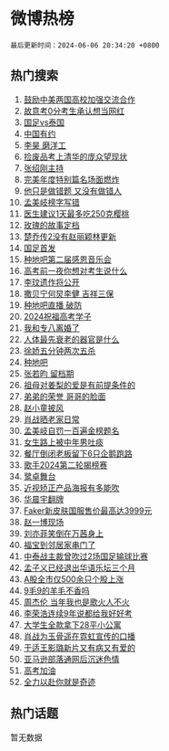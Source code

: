 # 微博热榜

`最后更新时间：2024-06-06 20:34:20 +0800`

## 热门搜索

1. [鼓励中美两国高校加强交流合作](https://m.weibo.cn/search?containerid=100103type%3D1%26t%3D10%26q%3D%23%E9%BC%93%E5%8A%B1%E4%B8%AD%E7%BE%8E%E4%B8%A4%E5%9B%BD%E9%AB%98%E6%A0%A1%E5%8A%A0%E5%BC%BA%E4%BA%A4%E6%B5%81%E5%90%88%E4%BD%9C%23&stream_entry_id=51&isnewpage=1&extparam=seat%3D1%26stream_entry_id%3D51%26c_type%3D51%26pos%3D0%26cate%3D10103%26dgr%3D0%26q%3D%2523%25E9%25BC%2593%25E5%258A%25B1%25E4%25B8%25AD%25E7%25BE%258E%25E4%25B8%25A4%25E5%259B%25BD%25E9%25AB%2598%25E6%25A0%25A1%25E5%258A%25A0%25E5%25BC%25BA%25E4%25BA%25A4%25E6%25B5%2581%25E5%2590%2588%25E4%25BD%259C%2523%26filter_type%3Drealtimehot%26display_time%3D1717677259%26pre_seqid%3D1717677259216022976163)
1. [故意考0分考生承认想当网红](https://m.weibo.cn/search?containerid=100103type%3D1%26t%3D10%26q%3D%23%E6%95%85%E6%84%8F%E8%80%830%E5%88%86%E8%80%83%E7%94%9F%E6%89%BF%E8%AE%A4%E6%83%B3%E5%BD%93%E7%BD%91%E7%BA%A2%23&stream_entry_id=31&isnewpage=1&extparam=seat%3D1%26c_type%3D31%26pos%3D0%26cate%3D5001%26lcate%3D5001%26stream_entry_id%3D31%26band_rank%3D1%26flag%3D1%26q%3D%2523%25E6%2595%2585%25E6%2584%258F%25E8%2580%25830%25E5%2588%2586%25E8%2580%2583%25E7%2594%259F%25E6%2589%25BF%25E8%25AE%25A4%25E6%2583%25B3%25E5%25BD%2593%25E7%25BD%2591%25E7%25BA%25A2%2523%26dgr%3D0%26realpos%3D1%26filter_type%3Drealtimehot%26display_time%3D1717677259%26pre_seqid%3D1717677259216022976163)
1. [国足vs泰国](https://m.weibo.cn/search?containerid=100103type%3D1%26t%3D10%26q%3D%23%E5%9B%BD%E8%B6%B3vs%E6%B3%B0%E5%9B%BD%23&stream_entry_id=31&isnewpage=1&extparam=seat%3D1%26c_type%3D31%26pos%3D1%26cate%3D5001%26lcate%3D5001%26stream_entry_id%3D31%26band_rank%3D2%26flag%3D1%26q%3D%2523%25E5%259B%25BD%25E8%25B6%25B3vs%25E6%25B3%25B0%25E5%259B%25BD%2523%26dgr%3D0%26realpos%3D2%26filter_type%3Drealtimehot%26display_time%3D1717677259%26pre_seqid%3D1717677259216022976163)
1. [中国有约](https://m.weibo.cn/search?containerid=100103type%3D1%26t%3D10%26q%3D%23%E4%B8%AD%E5%9B%BD%E6%9C%89%E7%BA%A6%23&stream_entry_id=31&isnewpage=1&extparam=seat%3D1%26c_type%3D31%26pos%3D2%26cate%3D5001%26lcate%3D5001%26stream_entry_id%3D31%26band_rank%3D3%26flag%3D0%26q%3D%2523%25E4%25B8%25AD%25E5%259B%25BD%25E6%259C%2589%25E7%25BA%25A6%2523%26dgr%3D0%26realpos%3D3%26filter_type%3Drealtimehot%26display_time%3D1717677259%26pre_seqid%3D1717677259216022976163)
1. [李昊 磨洋工](https://m.weibo.cn/search?containerid=100103type%3D1%26t%3D10%26q%3D%E6%9D%8E%E6%98%8A+%E7%A3%A8%E6%B4%8B%E5%B7%A5&stream_entry_id=31&isnewpage=1&extparam=seat%3D1%26c_type%3D31%26pos%3D3%26cate%3D5001%26lcate%3D5001%26stream_entry_id%3D31%26band_rank%3D4%26flag%3D1%26q%3D%25E6%259D%258E%25E6%2598%258A%2520%25E7%25A3%25A8%25E6%25B4%258B%25E5%25B7%25A5%26dgr%3D0%26realpos%3D4%26filter_type%3Drealtimehot%26display_time%3D1717677259%26pre_seqid%3D1717677259216022976163)
1. [捡废品考上清华的庞众望现状](https://m.weibo.cn/search?containerid=100103type%3D1%26t%3D10%26q%3D%23%E6%8D%A1%E5%BA%9F%E5%93%81%E8%80%83%E4%B8%8A%E6%B8%85%E5%8D%8E%E7%9A%84%E5%BA%9E%E4%BC%97%E6%9C%9B%E7%8E%B0%E7%8A%B6%23&stream_entry_id=31&isnewpage=1&extparam=seat%3D1%26c_type%3D31%26pos%3D4%26cate%3D5001%26lcate%3D5001%26stream_entry_id%3D31%26band_rank%3D5%26flag%3D1%26q%3D%2523%25E6%258D%25A1%25E5%25BA%259F%25E5%2593%2581%25E8%2580%2583%25E4%25B8%258A%25E6%25B8%2585%25E5%258D%258E%25E7%259A%2584%25E5%25BA%259E%25E4%25BC%2597%25E6%259C%259B%25E7%258E%25B0%25E7%258A%25B6%2523%26dgr%3D0%26realpos%3D5%26filter_type%3Drealtimehot%26display_time%3D1717677259%26pre_seqid%3D1717677259216022976163)
1. [张绍刚主持](https://m.weibo.cn/search?containerid=100103type%3D1%26t%3D10%26q%3D%E5%BC%A0%E7%BB%8D%E5%88%9A%E4%B8%BB%E6%8C%81&stream_entry_id=31&isnewpage=1&extparam=seat%3D1%26c_type%3D31%26pos%3D5%26cate%3D5001%26lcate%3D5001%26stream_entry_id%3D31%26band_rank%3D6%26flag%3D1%26q%3D%25E5%25BC%25A0%25E7%25BB%258D%25E5%2588%259A%25E4%25B8%25BB%25E6%258C%2581%26dgr%3D0%26realpos%3D6%26filter_type%3Drealtimehot%26display_time%3D1717677259%26pre_seqid%3D1717677259216022976163)
1. [完美年度特别篇名场面燃炸](https://m.weibo.cn/search?containerid=100103type%3D1%26t%3D10%26q%3D%23%E5%AE%8C%E7%BE%8E%E5%B9%B4%E5%BA%A6%E7%89%B9%E5%88%AB%E7%AF%87%E5%90%8D%E5%9C%BA%E9%9D%A2%E7%87%83%E7%82%B8%23&stream_entry_id=31&isnewpage=1&extparam=seat%3D1%26c_type%3D31%26pos%3D6%26cate%3D5001%26lcate%3D5001%26stream_entry_id%3D31%26adid%3D240873%26is_ad_pos%3D1%26q%3D%2523%25E5%25AE%258C%25E7%25BE%258E%25E5%25B9%25B4%25E5%25BA%25A6%25E7%2589%25B9%25E5%2588%25AB%25E7%25AF%2587%25E5%2590%258D%25E5%259C%25BA%25E9%259D%25A2%25E7%2587%2583%25E7%2582%25B8%2523%26dgr%3D0%26band_rank%3D7%26filter_type%3Drealtimehot%26display_time%3D1717677259%26pre_seqid%3D1717677259216022976163)
1. [他只是做错题 又没有做错人](https://m.weibo.cn/search?containerid=100103type%3D1%26t%3D10%26q%3D%E4%BB%96%E5%8F%AA%E6%98%AF%E5%81%9A%E9%94%99%E9%A2%98+%E5%8F%88%E6%B2%A1%E6%9C%89%E5%81%9A%E9%94%99%E4%BA%BA&stream_entry_id=31&isnewpage=1&extparam=seat%3D1%26c_type%3D31%26pos%3D7%26cate%3D5001%26lcate%3D5001%26stream_entry_id%3D31%26band_rank%3D7%26flag%3D0%26q%3D%25E4%25BB%2596%25E5%258F%25AA%25E6%2598%25AF%25E5%2581%259A%25E9%2594%2599%25E9%25A2%2598%2520%25E5%258F%2588%25E6%25B2%25A1%25E6%259C%2589%25E5%2581%259A%25E9%2594%2599%25E4%25BA%25BA%26dgr%3D0%26realpos%3D7%26filter_type%3Drealtimehot%26display_time%3D1717677259%26pre_seqid%3D1717677259216022976163)
1. [孟美岐榜字写错](https://m.weibo.cn/search?containerid=100103type%3D1%26t%3D10%26q%3D%23%E5%AD%9F%E7%BE%8E%E5%B2%90%E6%A6%9C%E5%AD%97%E5%86%99%E9%94%99%23&stream_entry_id=31&isnewpage=1&extparam=seat%3D1%26c_type%3D31%26pos%3D8%26cate%3D5001%26lcate%3D5001%26stream_entry_id%3D31%26band_rank%3D8%26flag%3D2%26q%3D%2523%25E5%25AD%259F%25E7%25BE%258E%25E5%25B2%2590%25E6%25A6%259C%25E5%25AD%2597%25E5%2586%2599%25E9%2594%2599%2523%26dgr%3D0%26realpos%3D8%26filter_type%3Drealtimehot%26display_time%3D1717677259%26pre_seqid%3D1717677259216022976163)
1. [医生建议1天最多吃250克樱桃](https://m.weibo.cn/search?containerid=100103type%3D1%26t%3D10%26q%3D%23%E5%8C%BB%E7%94%9F%E5%BB%BA%E8%AE%AE1%E5%A4%A9%E6%9C%80%E5%A4%9A%E5%90%83250%E5%85%8B%E6%A8%B1%E6%A1%83%23&stream_entry_id=31&isnewpage=1&extparam=seat%3D1%26c_type%3D31%26pos%3D9%26cate%3D5001%26lcate%3D5001%26stream_entry_id%3D31%26band_rank%3D9%26flag%3D0%26q%3D%2523%25E5%258C%25BB%25E7%2594%259F%25E5%25BB%25BA%25E8%25AE%25AE1%25E5%25A4%25A9%25E6%259C%2580%25E5%25A4%259A%25E5%2590%2583250%25E5%2585%258B%25E6%25A8%25B1%25E6%25A1%2583%2523%26dgr%3D0%26realpos%3D9%26filter_type%3Drealtimehot%26display_time%3D1717677259%26pre_seqid%3D1717677259216022976163)
1. [玫瑰的故事定档](https://m.weibo.cn/search?containerid=100103type%3D1%26t%3D10%26q%3D%23%E7%8E%AB%E7%91%B0%E7%9A%84%E6%95%85%E4%BA%8B%E5%AE%9A%E6%A1%A3%23&stream_entry_id=31&isnewpage=1&extparam=seat%3D1%26c_type%3D31%26pos%3D10%26cate%3D5001%26lcate%3D5001%26stream_entry_id%3D31%26band_rank%3D10%26flag%3D1%26q%3D%2523%25E7%258E%25AB%25E7%2591%25B0%25E7%259A%2584%25E6%2595%2585%25E4%25BA%258B%25E5%25AE%259A%25E6%25A1%25A3%2523%26dgr%3D0%26realpos%3D10%26filter_type%3Drealtimehot%26display_time%3D1717677259%26pre_seqid%3D1717677259216022976163)
1. [楚乔传2没有赵丽颖林更新](https://m.weibo.cn/search?containerid=100103type%3D1%26t%3D10%26q%3D%23%E6%A5%9A%E4%B9%94%E4%BC%A02%E6%B2%A1%E6%9C%89%E8%B5%B5%E4%B8%BD%E9%A2%96%E6%9E%97%E6%9B%B4%E6%96%B0%23&stream_entry_id=31&isnewpage=1&extparam=seat%3D1%26c_type%3D31%26pos%3D11%26cate%3D5001%26lcate%3D5001%26stream_entry_id%3D31%26band_rank%3D11%26flag%3D2%26q%3D%2523%25E6%25A5%259A%25E4%25B9%2594%25E4%25BC%25A02%25E6%25B2%25A1%25E6%259C%2589%25E8%25B5%25B5%25E4%25B8%25BD%25E9%25A2%2596%25E6%259E%2597%25E6%259B%25B4%25E6%2596%25B0%2523%26dgr%3D0%26realpos%3D11%26filter_type%3Drealtimehot%26display_time%3D1717677259%26pre_seqid%3D1717677259216022976163)
1. [国足首发](https://m.weibo.cn/search?containerid=100103type%3D1%26t%3D10%26q%3D%E5%9B%BD%E8%B6%B3%E9%A6%96%E5%8F%91&stream_entry_id=31&isnewpage=1&extparam=seat%3D1%26c_type%3D31%26pos%3D12%26cate%3D5001%26lcate%3D5001%26stream_entry_id%3D31%26band_rank%3D12%26flag%3D0%26q%3D%25E5%259B%25BD%25E8%25B6%25B3%25E9%25A6%2596%25E5%258F%2591%26dgr%3D0%26realpos%3D12%26filter_type%3Drealtimehot%26display_time%3D1717677259%26pre_seqid%3D1717677259216022976163)
1. [种地吧第二届感恩音乐会](https://m.weibo.cn/search?containerid=100103type%3D1%26t%3D10%26q%3D%23%E7%A7%8D%E5%9C%B0%E5%90%A7%E7%AC%AC%E4%BA%8C%E5%B1%8A%E6%84%9F%E6%81%A9%E9%9F%B3%E4%B9%90%E4%BC%9A%23&stream_entry_id=31&isnewpage=1&extparam=seat%3D1%26c_type%3D31%26pos%3D13%26cate%3D5001%26lcate%3D5001%26stream_entry_id%3D31%26band_rank%3D13%26flag%3D1%26q%3D%2523%25E7%25A7%258D%25E5%259C%25B0%25E5%2590%25A7%25E7%25AC%25AC%25E4%25BA%258C%25E5%25B1%258A%25E6%2584%259F%25E6%2581%25A9%25E9%259F%25B3%25E4%25B9%2590%25E4%25BC%259A%2523%26dgr%3D0%26realpos%3D13%26filter_type%3Drealtimehot%26display_time%3D1717677259%26pre_seqid%3D1717677259216022976163)
1. [高考前一夜你想对考生说什么](https://m.weibo.cn/search?containerid=100103type%3D1%26t%3D10%26q%3D%23%E9%AB%98%E8%80%83%E5%89%8D%E4%B8%80%E5%A4%9C%E4%BD%A0%E6%83%B3%E5%AF%B9%E8%80%83%E7%94%9F%E8%AF%B4%E4%BB%80%E4%B9%88%23&stream_entry_id=31&isnewpage=1&extparam=seat%3D1%26c_type%3D31%26pos%3D14%26cate%3D5001%26lcate%3D5001%26stream_entry_id%3D31%26band_rank%3D14%26flag%3D1%26q%3D%2523%25E9%25AB%2598%25E8%2580%2583%25E5%2589%258D%25E4%25B8%2580%25E5%25A4%259C%25E4%25BD%25A0%25E6%2583%25B3%25E5%25AF%25B9%25E8%2580%2583%25E7%2594%259F%25E8%25AF%25B4%25E4%25BB%2580%25E4%25B9%2588%2523%26dgr%3D0%26realpos%3D14%26filter_type%3Drealtimehot%26display_time%3D1717677259%26pre_seqid%3D1717677259216022976163)
1. [李玟遗作将公开](https://m.weibo.cn/search?containerid=100103type%3D1%26t%3D10%26q%3D%23%E6%9D%8E%E7%8E%9F%E9%81%97%E4%BD%9C%E5%B0%86%E5%85%AC%E5%BC%80%23&stream_entry_id=31&isnewpage=1&extparam=seat%3D1%26c_type%3D31%26pos%3D15%26cate%3D5001%26lcate%3D5001%26stream_entry_id%3D31%26band_rank%3D15%26flag%3D1%26q%3D%2523%25E6%259D%258E%25E7%258E%259F%25E9%2581%2597%25E4%25BD%259C%25E5%25B0%2586%25E5%2585%25AC%25E5%25BC%2580%2523%26dgr%3D0%26realpos%3D15%26filter_type%3Drealtimehot%26display_time%3D1717677259%26pre_seqid%3D1717677259216022976163)
1. [撒贝宁何炅李健 吉祥三保](https://m.weibo.cn/search?containerid=100103type%3D1%26t%3D10%26q%3D%E6%92%92%E8%B4%9D%E5%AE%81%E4%BD%95%E7%82%85%E6%9D%8E%E5%81%A5+%E5%90%89%E7%A5%A5%E4%B8%89%E4%BF%9D&stream_entry_id=31&isnewpage=1&extparam=seat%3D1%26c_type%3D31%26pos%3D16%26cate%3D5001%26lcate%3D5001%26stream_entry_id%3D31%26band_rank%3D16%26flag%3D0%26q%3D%25E6%2592%2592%25E8%25B4%259D%25E5%25AE%2581%25E4%25BD%2595%25E7%2582%2585%25E6%259D%258E%25E5%2581%25A5%2520%25E5%2590%2589%25E7%25A5%25A5%25E4%25B8%2589%25E4%25BF%259D%26dgr%3D0%26realpos%3D16%26filter_type%3Drealtimehot%26display_time%3D1717677259%26pre_seqid%3D1717677259216022976163)
1. [种地吧直播 破防](https://m.weibo.cn/search?containerid=100103type%3D1%26t%3D10%26q%3D%E7%A7%8D%E5%9C%B0%E5%90%A7%E7%9B%B4%E6%92%AD+%E7%A0%B4%E9%98%B2&stream_entry_id=31&isnewpage=1&extparam=seat%3D1%26c_type%3D31%26pos%3D17%26cate%3D5001%26lcate%3D5001%26stream_entry_id%3D31%26band_rank%3D17%26flag%3D0%26q%3D%25E7%25A7%258D%25E5%259C%25B0%25E5%2590%25A7%25E7%259B%25B4%25E6%2592%25AD%2520%25E7%25A0%25B4%25E9%2598%25B2%26dgr%3D0%26realpos%3D17%26filter_type%3Drealtimehot%26display_time%3D1717677259%26pre_seqid%3D1717677259216022976163)
1. [2024祝福高考学子](https://m.weibo.cn/search?containerid=100103type%3D1%26t%3D10%26q%3D%232024%E7%A5%9D%E7%A6%8F%E9%AB%98%E8%80%83%E5%AD%A6%E5%AD%90%23&stream_entry_id=31&isnewpage=1&extparam=seat%3D1%26c_type%3D31%26pos%3D18%26cate%3D5001%26lcate%3D5001%26stream_entry_id%3D31%26band_rank%3D18%26flag%3D32768%26q%3D%25232024%25E7%25A5%259D%25E7%25A6%258F%25E9%25AB%2598%25E8%2580%2583%25E5%25AD%25A6%25E5%25AD%2590%2523%26dgr%3D0%26realpos%3D18%26filter_type%3Drealtimehot%26display_time%3D1717677259%26pre_seqid%3D1717677259216022976163)
1. [我和专八离婚了](https://m.weibo.cn/search?containerid=100103type%3D1%26t%3D10%26q%3D%E6%88%91%E5%92%8C%E4%B8%93%E5%85%AB%E7%A6%BB%E5%A9%9A%E4%BA%86&stream_entry_id=31&isnewpage=1&extparam=seat%3D1%26c_type%3D31%26pos%3D19%26cate%3D5001%26lcate%3D5001%26stream_entry_id%3D31%26band_rank%3D19%26flag%3D0%26q%3D%25E6%2588%2591%25E5%2592%258C%25E4%25B8%2593%25E5%2585%25AB%25E7%25A6%25BB%25E5%25A9%259A%25E4%25BA%2586%26dgr%3D0%26realpos%3D19%26filter_type%3Drealtimehot%26display_time%3D1717677259%26pre_seqid%3D1717677259216022976163)
1. [人体最先衰老的器官是什么](https://m.weibo.cn/search?containerid=100103type%3D1%26t%3D10%26q%3D%23%E4%BA%BA%E4%BD%93%E6%9C%80%E5%85%88%E8%A1%B0%E8%80%81%E7%9A%84%E5%99%A8%E5%AE%98%E6%98%AF%E4%BB%80%E4%B9%88%23&stream_entry_id=31&isnewpage=1&extparam=seat%3D1%26c_type%3D31%26pos%3D20%26cate%3D5001%26lcate%3D5001%26stream_entry_id%3D31%26band_rank%3D20%26flag%3D0%26q%3D%2523%25E4%25BA%25BA%25E4%25BD%2593%25E6%259C%2580%25E5%2585%2588%25E8%25A1%25B0%25E8%2580%2581%25E7%259A%2584%25E5%2599%25A8%25E5%25AE%2598%25E6%2598%25AF%25E4%25BB%2580%25E4%25B9%2588%2523%26dgr%3D0%26realpos%3D20%26filter_type%3Drealtimehot%26display_time%3D1717677259%26pre_seqid%3D1717677259216022976163)
1. [徐娇五分钟两次五杀](https://m.weibo.cn/search?containerid=100103type%3D1%26t%3D10%26q%3D%23%E5%BE%90%E5%A8%87%E4%BA%94%E5%88%86%E9%92%9F%E4%B8%A4%E6%AC%A1%E4%BA%94%E6%9D%80%23&stream_entry_id=31&isnewpage=1&extparam=seat%3D1%26c_type%3D31%26pos%3D21%26cate%3D5001%26lcate%3D5001%26stream_entry_id%3D31%26band_rank%3D21%26flag%3D2%26q%3D%2523%25E5%25BE%2590%25E5%25A8%2587%25E4%25BA%2594%25E5%2588%2586%25E9%2592%259F%25E4%25B8%25A4%25E6%25AC%25A1%25E4%25BA%2594%25E6%259D%2580%2523%26dgr%3D0%26realpos%3D21%26filter_type%3Drealtimehot%26display_time%3D1717677259%26pre_seqid%3D1717677259216022976163)
1. [种地吧](https://m.weibo.cn/search?containerid=100103type%3D1%26t%3D10%26q%3D%E7%A7%8D%E5%9C%B0%E5%90%A7&stream_entry_id=31&isnewpage=1&extparam=seat%3D1%26c_type%3D31%26pos%3D22%26cate%3D5001%26lcate%3D5001%26stream_entry_id%3D31%26band_rank%3D22%26flag%3D1%26q%3D%25E7%25A7%258D%25E5%259C%25B0%25E5%2590%25A7%26dgr%3D0%26realpos%3D22%26filter_type%3Drealtimehot%26display_time%3D1717677259%26pre_seqid%3D1717677259216022976163)
1. [张若昀 留档期](https://m.weibo.cn/search?containerid=100103type%3D1%26t%3D10%26q%3D%E5%BC%A0%E8%8B%A5%E6%98%80+%E7%95%99%E6%A1%A3%E6%9C%9F&stream_entry_id=31&isnewpage=1&extparam=seat%3D1%26c_type%3D31%26pos%3D23%26cate%3D5001%26lcate%3D5001%26stream_entry_id%3D31%26band_rank%3D23%26flag%3D0%26q%3D%25E5%25BC%25A0%25E8%258B%25A5%25E6%2598%2580%2520%25E7%2595%2599%25E6%25A1%25A3%25E6%259C%259F%26dgr%3D0%26realpos%3D23%26filter_type%3Drealtimehot%26display_time%3D1717677259%26pre_seqid%3D1717677259216022976163)
1. [祖母对姜梨的爱是有前提条件的](https://m.weibo.cn/search?containerid=100103type%3D1%26t%3D10%26q%3D%E7%A5%96%E6%AF%8D%E5%AF%B9%E5%A7%9C%E6%A2%A8%E7%9A%84%E7%88%B1%E6%98%AF%E6%9C%89%E5%89%8D%E6%8F%90%E6%9D%A1%E4%BB%B6%E7%9A%84&stream_entry_id=31&isnewpage=1&extparam=seat%3D1%26c_type%3D31%26pos%3D24%26cate%3D5001%26lcate%3D5001%26stream_entry_id%3D31%26band_rank%3D24%26flag%3D1%26q%3D%25E7%25A5%2596%25E6%25AF%258D%25E5%25AF%25B9%25E5%25A7%259C%25E6%25A2%25A8%25E7%259A%2584%25E7%2588%25B1%25E6%2598%25AF%25E6%259C%2589%25E5%2589%258D%25E6%258F%2590%25E6%259D%25A1%25E4%25BB%25B6%25E7%259A%2584%26dgr%3D0%26realpos%3D24%26filter_type%3Drealtimehot%26display_time%3D1717677259%26pre_seqid%3D1717677259216022976163)
1. [弟弟的荣誉 哥哥的脸面](https://m.weibo.cn/search?containerid=100103type%3D1%26t%3D10%26q%3D%E5%BC%9F%E5%BC%9F%E7%9A%84%E8%8D%A3%E8%AA%89+%E5%93%A5%E5%93%A5%E7%9A%84%E8%84%B8%E9%9D%A2&stream_entry_id=31&isnewpage=1&extparam=seat%3D1%26c_type%3D31%26pos%3D25%26cate%3D5001%26lcate%3D5001%26stream_entry_id%3D31%26band_rank%3D25%26flag%3D1%26q%3D%25E5%25BC%259F%25E5%25BC%259F%25E7%259A%2584%25E8%258D%25A3%25E8%25AA%2589%2520%25E5%2593%25A5%25E5%2593%25A5%25E7%259A%2584%25E8%2584%25B8%25E9%259D%25A2%26dgr%3D0%26realpos%3D25%26filter_type%3Drealtimehot%26display_time%3D1717677259%26pre_seqid%3D1717677259216022976163)
1. [赵小童披风](https://m.weibo.cn/search?containerid=100103type%3D1%26t%3D10%26q%3D%23%E8%B5%B5%E5%B0%8F%E7%AB%A5%E6%8A%AB%E9%A3%8E%23&stream_entry_id=31&isnewpage=1&extparam=seat%3D1%26c_type%3D31%26pos%3D26%26cate%3D5001%26lcate%3D5001%26stream_entry_id%3D31%26band_rank%3D26%26flag%3D1%26q%3D%2523%25E8%25B5%25B5%25E5%25B0%258F%25E7%25AB%25A5%25E6%258A%25AB%25E9%25A3%258E%2523%26dgr%3D0%26realpos%3D26%26filter_type%3Drealtimehot%26display_time%3D1717677259%26pre_seqid%3D1717677259216022976163)
1. [肖战晒老家日常](https://m.weibo.cn/search?containerid=100103type%3D1%26t%3D10%26q%3D%23%E8%82%96%E6%88%98%E6%99%92%E8%80%81%E5%AE%B6%E6%97%A5%E5%B8%B8%23&stream_entry_id=31&isnewpage=1&extparam=seat%3D1%26c_type%3D31%26pos%3D27%26cate%3D5001%26lcate%3D5001%26stream_entry_id%3D31%26band_rank%3D27%26flag%3D0%26q%3D%2523%25E8%2582%2596%25E6%2588%2598%25E6%2599%2592%25E8%2580%2581%25E5%25AE%25B6%25E6%2597%25A5%25E5%25B8%25B8%2523%26dgr%3D0%26realpos%3D27%26filter_type%3Drealtimehot%26display_time%3D1717677259%26pre_seqid%3D1717677259216022976163)
1. [孟美岐自罚一百遍金榜题名](https://m.weibo.cn/search?containerid=100103type%3D1%26t%3D10%26q%3D%23%E5%AD%9F%E7%BE%8E%E5%B2%90%E8%87%AA%E7%BD%9A%E4%B8%80%E7%99%BE%E9%81%8D%E9%87%91%E6%A6%9C%E9%A2%98%E5%90%8D%23&stream_entry_id=31&isnewpage=1&extparam=seat%3D1%26c_type%3D31%26pos%3D28%26cate%3D5001%26lcate%3D5001%26stream_entry_id%3D31%26band_rank%3D28%26flag%3D1%26q%3D%2523%25E5%25AD%259F%25E7%25BE%258E%25E5%25B2%2590%25E8%2587%25AA%25E7%25BD%259A%25E4%25B8%2580%25E7%2599%25BE%25E9%2581%258D%25E9%2587%2591%25E6%25A6%259C%25E9%25A2%2598%25E5%2590%258D%2523%26dgr%3D0%26realpos%3D28%26filter_type%3Drealtimehot%26display_time%3D1717677259%26pre_seqid%3D1717677259216022976163)
1. [女生路上被中年男吐痰](https://m.weibo.cn/search?containerid=100103type%3D1%26t%3D10%26q%3D%E5%A5%B3%E7%94%9F%E8%B7%AF%E4%B8%8A%E8%A2%AB%E4%B8%AD%E5%B9%B4%E7%94%B7%E5%90%90%E7%97%B0&stream_entry_id=31&isnewpage=1&extparam=seat%3D1%26c_type%3D31%26pos%3D29%26cate%3D5001%26lcate%3D5001%26stream_entry_id%3D31%26band_rank%3D29%26flag%3D1%26q%3D%25E5%25A5%25B3%25E7%2594%259F%25E8%25B7%25AF%25E4%25B8%258A%25E8%25A2%25AB%25E4%25B8%25AD%25E5%25B9%25B4%25E7%2594%25B7%25E5%2590%2590%25E7%2597%25B0%26dgr%3D0%26realpos%3D29%26filter_type%3Drealtimehot%26display_time%3D1717677259%26pre_seqid%3D1717677259216022976163)
1. [餐厅倒闭老板留下6只企鹅跑路](https://m.weibo.cn/search?containerid=100103type%3D1%26t%3D10%26q%3D%23%E9%A4%90%E5%8E%85%E5%80%92%E9%97%AD%E8%80%81%E6%9D%BF%E7%95%99%E4%B8%8B6%E5%8F%AA%E4%BC%81%E9%B9%85%E8%B7%91%E8%B7%AF%23&stream_entry_id=31&isnewpage=1&extparam=seat%3D1%26c_type%3D31%26pos%3D30%26cate%3D5001%26lcate%3D5001%26stream_entry_id%3D31%26band_rank%3D30%26flag%3D0%26q%3D%2523%25E9%25A4%2590%25E5%258E%2585%25E5%2580%2592%25E9%2597%25AD%25E8%2580%2581%25E6%259D%25BF%25E7%2595%2599%25E4%25B8%258B6%25E5%258F%25AA%25E4%25BC%2581%25E9%25B9%2585%25E8%25B7%2591%25E8%25B7%25AF%2523%26dgr%3D0%26realpos%3D30%26filter_type%3Drealtimehot%26display_time%3D1717677259%26pre_seqid%3D1717677259216022976163)
1. [歌手2024第二轮揭榜赛](https://m.weibo.cn/search?containerid=100103type%3D1%26t%3D10%26q%3D%23%E6%AD%8C%E6%89%8B2024%E7%AC%AC%E4%BA%8C%E8%BD%AE%E6%8F%AD%E6%A6%9C%E8%B5%9B%23&stream_entry_id=31&isnewpage=1&extparam=seat%3D1%26c_type%3D31%26pos%3D31%26cate%3D5001%26lcate%3D5001%26stream_entry_id%3D31%26band_rank%3D31%26flag%3D1%26q%3D%2523%25E6%25AD%258C%25E6%2589%258B2024%25E7%25AC%25AC%25E4%25BA%258C%25E8%25BD%25AE%25E6%258F%25AD%25E6%25A6%259C%25E8%25B5%259B%2523%26dgr%3D0%26realpos%3D31%26filter_type%3Drealtimehot%26display_time%3D1717677259%26pre_seqid%3D1717677259216022976163)
1. [鹭卓舞台](https://m.weibo.cn/search?containerid=100103type%3D1%26t%3D10%26q%3D%E9%B9%AD%E5%8D%93%E8%88%9E%E5%8F%B0&stream_entry_id=31&isnewpage=1&extparam=seat%3D1%26c_type%3D31%26pos%3D32%26cate%3D5001%26lcate%3D5001%26stream_entry_id%3D31%26band_rank%3D32%26flag%3D1%26q%3D%25E9%25B9%25AD%25E5%258D%2593%25E8%2588%259E%25E5%258F%25B0%26dgr%3D0%26realpos%3D32%26filter_type%3Drealtimehot%26display_time%3D1717677259%26pre_seqid%3D1717677259216022976163)
1. [近视矫正产品海报有多能吹](https://m.weibo.cn/search?containerid=100103type%3D1%26t%3D10%26q%3D%23%E8%BF%91%E8%A7%86%E7%9F%AB%E6%AD%A3%E4%BA%A7%E5%93%81%E6%B5%B7%E6%8A%A5%E6%9C%89%E5%A4%9A%E8%83%BD%E5%90%B9%23&stream_entry_id=31&isnewpage=1&extparam=seat%3D1%26c_type%3D31%26pos%3D33%26cate%3D5001%26lcate%3D5001%26stream_entry_id%3D31%26band_rank%3D33%26flag%3D1%26q%3D%2523%25E8%25BF%2591%25E8%25A7%2586%25E7%259F%25AB%25E6%25AD%25A3%25E4%25BA%25A7%25E5%2593%2581%25E6%25B5%25B7%25E6%258A%25A5%25E6%259C%2589%25E5%25A4%259A%25E8%2583%25BD%25E5%2590%25B9%2523%26dgr%3D0%26realpos%3D33%26filter_type%3Drealtimehot%26display_time%3D1717677259%26pre_seqid%3D1717677259216022976163)
1. [华晨宇翻牌](https://m.weibo.cn/search?containerid=100103type%3D1%26t%3D10%26q%3D%E5%8D%8E%E6%99%A8%E5%AE%87%E7%BF%BB%E7%89%8C&stream_entry_id=31&isnewpage=1&extparam=seat%3D1%26c_type%3D31%26pos%3D34%26cate%3D5001%26lcate%3D5001%26stream_entry_id%3D31%26band_rank%3D34%26flag%3D1%26q%3D%25E5%258D%258E%25E6%2599%25A8%25E5%25AE%2587%25E7%25BF%25BB%25E7%2589%258C%26dgr%3D0%26realpos%3D34%26filter_type%3Drealtimehot%26display_time%3D1717677259%26pre_seqid%3D1717677259216022976163)
1. [Faker新皮肤国服售价最高达3999元](https://m.weibo.cn/search?containerid=100103type%3D1%26t%3D10%26q%3D%23Faker%E6%96%B0%E7%9A%AE%E8%82%A4%E5%9B%BD%E6%9C%8D%E5%94%AE%E4%BB%B7%E6%9C%80%E9%AB%98%E8%BE%BE3999%E5%85%83%23&stream_entry_id=31&isnewpage=1&extparam=seat%3D1%26c_type%3D31%26pos%3D35%26cate%3D5001%26lcate%3D5001%26stream_entry_id%3D31%26band_rank%3D35%26flag%3D1%26q%3D%2523Faker%25E6%2596%25B0%25E7%259A%25AE%25E8%2582%25A4%25E5%259B%25BD%25E6%259C%258D%25E5%2594%25AE%25E4%25BB%25B7%25E6%259C%2580%25E9%25AB%2598%25E8%25BE%25BE3999%25E5%2585%2583%2523%26dgr%3D0%26realpos%3D35%26filter_type%3Drealtimehot%26display_time%3D1717677259%26pre_seqid%3D1717677259216022976163)
1. [赵一博现场](https://m.weibo.cn/search?containerid=100103type%3D1%26t%3D10%26q%3D%23%E8%B5%B5%E4%B8%80%E5%8D%9A%E7%8E%B0%E5%9C%BA%23&stream_entry_id=31&isnewpage=1&extparam=seat%3D1%26c_type%3D31%26pos%3D36%26cate%3D5001%26lcate%3D5001%26stream_entry_id%3D31%26band_rank%3D36%26flag%3D0%26q%3D%2523%25E8%25B5%25B5%25E4%25B8%2580%25E5%258D%259A%25E7%258E%25B0%25E5%259C%25BA%2523%26dgr%3D0%26realpos%3D36%26filter_type%3Drealtimehot%26display_time%3D1717677259%26pre_seqid%3D1717677259216022976163)
1. [刘亦菲笑倒在万茜身上](https://m.weibo.cn/search?containerid=100103type%3D1%26t%3D10%26q%3D%23%E5%88%98%E4%BA%A6%E8%8F%B2%E7%AC%91%E5%80%92%E5%9C%A8%E4%B8%87%E8%8C%9C%E8%BA%AB%E4%B8%8A%23&stream_entry_id=31&isnewpage=1&extparam=seat%3D1%26c_type%3D31%26pos%3D37%26cate%3D5001%26lcate%3D5001%26stream_entry_id%3D31%26band_rank%3D37%26flag%3D1%26q%3D%2523%25E5%2588%2598%25E4%25BA%25A6%25E8%258F%25B2%25E7%25AC%2591%25E5%2580%2592%25E5%259C%25A8%25E4%25B8%2587%25E8%258C%259C%25E8%25BA%25AB%25E4%25B8%258A%2523%26dgr%3D0%26realpos%3D37%26filter_type%3Drealtimehot%26display_time%3D1717677259%26pre_seqid%3D1717677259216022976163)
1. [福宝到邻居家串门了](https://m.weibo.cn/search?containerid=100103type%3D1%26t%3D10%26q%3D%23%E7%A6%8F%E5%AE%9D%E5%88%B0%E9%82%BB%E5%B1%85%E5%AE%B6%E4%B8%B2%E9%97%A8%E4%BA%86%23&stream_entry_id=31&isnewpage=1&extparam=seat%3D1%26c_type%3D31%26pos%3D38%26cate%3D5001%26lcate%3D5001%26stream_entry_id%3D31%26band_rank%3D38%26flag%3D0%26q%3D%2523%25E7%25A6%258F%25E5%25AE%259D%25E5%2588%25B0%25E9%2582%25BB%25E5%25B1%2585%25E5%25AE%25B6%25E4%25B8%25B2%25E9%2597%25A8%25E4%25BA%2586%2523%26dgr%3D0%26realpos%3D38%26filter_type%3Drealtimehot%26display_time%3D1717677259%26pre_seqid%3D1717677259216022976163)
1. [中泰战主裁曾吹过2场国足输球比赛](https://m.weibo.cn/search?containerid=100103type%3D1%26t%3D10%26q%3D%23%E4%B8%AD%E6%B3%B0%E6%88%98%E4%B8%BB%E8%A3%81%E6%9B%BE%E5%90%B9%E8%BF%872%E5%9C%BA%E5%9B%BD%E8%B6%B3%E8%BE%93%E7%90%83%E6%AF%94%E8%B5%9B%23&stream_entry_id=31&isnewpage=1&extparam=seat%3D1%26c_type%3D31%26pos%3D39%26cate%3D5001%26lcate%3D5001%26stream_entry_id%3D31%26band_rank%3D39%26flag%3D1%26q%3D%2523%25E4%25B8%25AD%25E6%25B3%25B0%25E6%2588%2598%25E4%25B8%25BB%25E8%25A3%2581%25E6%259B%25BE%25E5%2590%25B9%25E8%25BF%25872%25E5%259C%25BA%25E5%259B%25BD%25E8%25B6%25B3%25E8%25BE%2593%25E7%2590%2583%25E6%25AF%2594%25E8%25B5%259B%2523%26dgr%3D0%26realpos%3D39%26filter_type%3Drealtimehot%26display_time%3D1717677259%26pre_seqid%3D1717677259216022976163)
1. [孟子义已经退出华语乐坛三个月](https://m.weibo.cn/search?containerid=100103type%3D1%26t%3D10%26q%3D%23%E5%AD%9F%E5%AD%90%E4%B9%89%E5%B7%B2%E7%BB%8F%E9%80%80%E5%87%BA%E5%8D%8E%E8%AF%AD%E4%B9%90%E5%9D%9B%E4%B8%89%E4%B8%AA%E6%9C%88%23&stream_entry_id=31&isnewpage=1&extparam=seat%3D1%26c_type%3D31%26pos%3D40%26cate%3D5001%26lcate%3D5001%26stream_entry_id%3D31%26band_rank%3D40%26flag%3D0%26q%3D%2523%25E5%25AD%259F%25E5%25AD%2590%25E4%25B9%2589%25E5%25B7%25B2%25E7%25BB%258F%25E9%2580%2580%25E5%2587%25BA%25E5%258D%258E%25E8%25AF%25AD%25E4%25B9%2590%25E5%259D%259B%25E4%25B8%2589%25E4%25B8%25AA%25E6%259C%2588%2523%26dgr%3D0%26realpos%3D40%26filter_type%3Drealtimehot%26display_time%3D1717677259%26pre_seqid%3D1717677259216022976163)
1. [A股全市仅500余只个股上涨](https://m.weibo.cn/search?containerid=100103type%3D1%26t%3D10%26q%3D%23A%E8%82%A1%E5%85%A8%E5%B8%82%E4%BB%85500%E4%BD%99%E5%8F%AA%E4%B8%AA%E8%82%A1%E4%B8%8A%E6%B6%A8%23&stream_entry_id=31&isnewpage=1&extparam=seat%3D1%26c_type%3D31%26pos%3D41%26cate%3D5001%26lcate%3D5001%26stream_entry_id%3D31%26band_rank%3D41%26flag%3D0%26q%3D%2523A%25E8%2582%25A1%25E5%2585%25A8%25E5%25B8%2582%25E4%25BB%2585500%25E4%25BD%2599%25E5%258F%25AA%25E4%25B8%25AA%25E8%2582%25A1%25E4%25B8%258A%25E6%25B6%25A8%2523%26dgr%3D0%26realpos%3D41%26filter_type%3Drealtimehot%26display_time%3D1717677259%26pre_seqid%3D1717677259216022976163)
1. [9毛9的羊毛不香吗](https://m.weibo.cn/search?containerid=100103type%3D1%26t%3D10%26q%3D%239%E6%AF%9B9%E7%9A%84%E7%BE%8A%E6%AF%9B%E4%B8%8D%E9%A6%99%E5%90%97%23&stream_entry_id=31&isnewpage=1&extparam=seat%3D1%26c_type%3D31%26pos%3D42%26cate%3D5001%26lcate%3D5001%26stream_entry_id%3D31%26adid%3D240690%26realpos%3D42%26flag%3D0%26q%3D%25239%25E6%25AF%259B9%25E7%259A%2584%25E7%25BE%258A%25E6%25AF%259B%25E4%25B8%258D%25E9%25A6%2599%25E5%2590%2597%2523%26dgr%3D0%26band_rank%3D42%26filter_type%3Drealtimehot%26display_time%3D1717677259%26pre_seqid%3D1717677259216022976163)
1. [周杰伦 当年我也是歌火人不火](https://m.weibo.cn/search?containerid=100103type%3D1%26t%3D10%26q%3D%E5%91%A8%E6%9D%B0%E4%BC%A6+%E5%BD%93%E5%B9%B4%E6%88%91%E4%B9%9F%E6%98%AF%E6%AD%8C%E7%81%AB%E4%BA%BA%E4%B8%8D%E7%81%AB&stream_entry_id=31&isnewpage=1&extparam=seat%3D1%26c_type%3D31%26pos%3D43%26cate%3D5001%26lcate%3D5001%26stream_entry_id%3D31%26band_rank%3D43%26flag%3D0%26q%3D%25E5%2591%25A8%25E6%259D%25B0%25E4%25BC%25A6%2520%25E5%25BD%2593%25E5%25B9%25B4%25E6%2588%2591%25E4%25B9%259F%25E6%2598%25AF%25E6%25AD%258C%25E7%2581%25AB%25E4%25BA%25BA%25E4%25B8%258D%25E7%2581%25AB%26dgr%3D0%26realpos%3D43%26filter_type%3Drealtimehot%26display_time%3D1717677259%26pre_seqid%3D1717677259216022976163)
1. [李荣浩连续9年说都给我好好考](https://m.weibo.cn/search?containerid=100103type%3D1%26t%3D10%26q%3D%23%E6%9D%8E%E8%8D%A3%E6%B5%A9%E8%BF%9E%E7%BB%AD9%E5%B9%B4%E8%AF%B4%E9%83%BD%E7%BB%99%E6%88%91%E5%A5%BD%E5%A5%BD%E8%80%83%23&stream_entry_id=31&isnewpage=1&extparam=seat%3D1%26c_type%3D31%26pos%3D44%26cate%3D5001%26lcate%3D5001%26stream_entry_id%3D31%26band_rank%3D44%26flag%3D0%26q%3D%2523%25E6%259D%258E%25E8%258D%25A3%25E6%25B5%25A9%25E8%25BF%259E%25E7%25BB%25AD9%25E5%25B9%25B4%25E8%25AF%25B4%25E9%2583%25BD%25E7%25BB%2599%25E6%2588%2591%25E5%25A5%25BD%25E5%25A5%25BD%25E8%2580%2583%2523%26dgr%3D0%26realpos%3D44%26filter_type%3Drealtimehot%26display_time%3D1717677259%26pre_seqid%3D1717677259216022976163)
1. [大学生全款拿下28平小公寓](https://m.weibo.cn/search?containerid=100103type%3D1%26t%3D10%26q%3D%23%E5%A4%A7%E5%AD%A6%E7%94%9F%E5%85%A8%E6%AC%BE%E6%8B%BF%E4%B8%8B28%E5%B9%B3%E5%B0%8F%E5%85%AC%E5%AF%93%23&stream_entry_id=31&isnewpage=1&extparam=seat%3D1%26c_type%3D31%26pos%3D45%26cate%3D5001%26lcate%3D5001%26stream_entry_id%3D31%26band_rank%3D45%26flag%3D0%26q%3D%2523%25E5%25A4%25A7%25E5%25AD%25A6%25E7%2594%259F%25E5%2585%25A8%25E6%25AC%25BE%25E6%258B%25BF%25E4%25B8%258B28%25E5%25B9%25B3%25E5%25B0%258F%25E5%2585%25AC%25E5%25AF%2593%2523%26dgr%3D0%26realpos%3D45%26filter_type%3Drealtimehot%26display_time%3D1717677259%26pre_seqid%3D1717677259216022976163)
1. [肖战为玉骨遥在霓虹宣传的口播](https://m.weibo.cn/search?containerid=100103type%3D1%26t%3D10%26q%3D%23%E8%82%96%E6%88%98%E4%B8%BA%E7%8E%89%E9%AA%A8%E9%81%A5%E5%9C%A8%E9%9C%93%E8%99%B9%E5%AE%A3%E4%BC%A0%E7%9A%84%E5%8F%A3%E6%92%AD%23&stream_entry_id=31&isnewpage=1&extparam=seat%3D1%26c_type%3D31%26pos%3D46%26cate%3D5001%26lcate%3D5001%26stream_entry_id%3D31%26band_rank%3D46%26flag%3D1%26q%3D%2523%25E8%2582%2596%25E6%2588%2598%25E4%25B8%25BA%25E7%258E%2589%25E9%25AA%25A8%25E9%2581%25A5%25E5%259C%25A8%25E9%259C%2593%25E8%2599%25B9%25E5%25AE%25A3%25E4%25BC%25A0%25E7%259A%2584%25E5%258F%25A3%25E6%2592%25AD%2523%26dgr%3D0%26realpos%3D46%26filter_type%3Drealtimehot%26display_time%3D1717677259%26pre_seqid%3D1717677259216022976163)
1. [于适王影璐新片又有病又有爱的](https://m.weibo.cn/search?containerid=100103type%3D1%26t%3D10%26q%3D%23%E4%BA%8E%E9%80%82%E7%8E%8B%E5%BD%B1%E7%92%90%E6%96%B0%E7%89%87%E5%8F%88%E6%9C%89%E7%97%85%E5%8F%88%E6%9C%89%E7%88%B1%E7%9A%84%23&stream_entry_id=31&isnewpage=1&extparam=seat%3D1%26c_type%3D31%26pos%3D47%26cate%3D5001%26lcate%3D5001%26stream_entry_id%3D31%26band_rank%3D47%26flag%3D1%26q%3D%2523%25E4%25BA%258E%25E9%2580%2582%25E7%258E%258B%25E5%25BD%25B1%25E7%2592%2590%25E6%2596%25B0%25E7%2589%2587%25E5%258F%2588%25E6%259C%2589%25E7%2597%2585%25E5%258F%2588%25E6%259C%2589%25E7%2588%25B1%25E7%259A%2584%2523%26dgr%3D0%26realpos%3D47%26filter_type%3Drealtimehot%26display_time%3D1717677259%26pre_seqid%3D1717677259216022976163)
1. [亚马逊部落通网后沉迷色情](https://m.weibo.cn/search?containerid=100103type%3D1%26t%3D10%26q%3D%23%E4%BA%9A%E9%A9%AC%E9%80%8A%E9%83%A8%E8%90%BD%E9%80%9A%E7%BD%91%E5%90%8E%E6%B2%89%E8%BF%B7%E8%89%B2%E6%83%85%23&stream_entry_id=31&isnewpage=1&extparam=seat%3D1%26c_type%3D31%26pos%3D48%26cate%3D5001%26lcate%3D5001%26stream_entry_id%3D31%26band_rank%3D48%26flag%3D0%26q%3D%2523%25E4%25BA%259A%25E9%25A9%25AC%25E9%2580%258A%25E9%2583%25A8%25E8%2590%25BD%25E9%2580%259A%25E7%25BD%2591%25E5%2590%258E%25E6%25B2%2589%25E8%25BF%25B7%25E8%2589%25B2%25E6%2583%2585%2523%26dgr%3D0%26realpos%3D48%26filter_type%3Drealtimehot%26display_time%3D1717677259%26pre_seqid%3D1717677259216022976163)
1. [高考加油](https://m.weibo.cn/search?containerid=100103type%3D1%26t%3D10%26q%3D%E9%AB%98%E8%80%83%E5%8A%A0%E6%B2%B9&stream_entry_id=31&isnewpage=1&extparam=seat%3D1%26c_type%3D31%26pos%3D49%26cate%3D5001%26lcate%3D5001%26stream_entry_id%3D31%26band_rank%3D49%26flag%3D0%26q%3D%25E9%25AB%2598%25E8%2580%2583%25E5%258A%25A0%25E6%25B2%25B9%26dgr%3D0%26realpos%3D49%26filter_type%3Drealtimehot%26display_time%3D1717677259%26pre_seqid%3D1717677259216022976163)
1. [全力以赴你就是奇迹](https://m.weibo.cn/search?containerid=100103type%3D1%26t%3D10%26q%3D%23%E5%85%A8%E5%8A%9B%E4%BB%A5%E8%B5%B4%E4%BD%A0%E5%B0%B1%E6%98%AF%E5%A5%87%E8%BF%B9%23&stream_entry_id=31&isnewpage=1&extparam=seat%3D1%26c_type%3D31%26pos%3D50%26cate%3D5001%26lcate%3D5001%26stream_entry_id%3D31%26band_rank%3D50%26flag%3D1%26q%3D%2523%25E5%2585%25A8%25E5%258A%259B%25E4%25BB%25A5%25E8%25B5%25B4%25E4%25BD%25A0%25E5%25B0%25B1%25E6%2598%25AF%25E5%25A5%2587%25E8%25BF%25B9%2523%26dgr%3D0%26realpos%3D50%26filter_type%3Drealtimehot%26display_time%3D1717677259%26pre_seqid%3D1717677259216022976163)

## 热门话题

暂无数据
